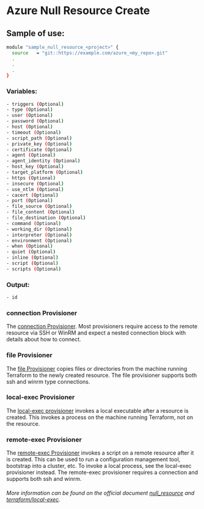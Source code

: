 # Azure Null Resource Create

## Sample of use:

```bash
module "sample_null_resource_<project>" {
  source   = "git::https://example.com/azure_<my_repo>.git"
  .
  .
  .
}
```

### Variables:

```bash
- triggers (Optional)
- type (Optional)
- user (Optional)
- password (Optional)
- host (Optional)
- timeout (Optional)
- script_path (Optional)
- private_key (Optional)
- certificate (Optional)
- agent (Optional)
- agent_identity (Optional)
- host_key (Optional)
- target_platform (Optional)
- https (Optional)
- insecure (Optional)
- use_ntlm (Optional)
- cacert (Optional)
- port (Optional)
- file_source (Optional)
- file_content (Optional)
- file_destination (Optional)
- command (Optional)
- working_dir (Optional)
- interpreter (Optional)
- environment (Optional)
- when (Optional)
- quiet (Optional)
- inline (Optional)
- script (Optional)
- scripts (Optional)
```

### Output:

```bash
- id
```

### connection Provisioner

The [connection Provisioner](https://developer.hashicorp.com/terraform/language/resources/provisioners/connection). Most
provisioners require access to the remote resource via SSH or WinRM and expect a nested connection block with details
about how to connect.

### file Provisioner

The [file Provisioner](https://developer.hashicorp.com/terraform/language/resources/provisioners/file) copies files or
directories from the machine running Terraform to the newly created resource. The file provisioner supports both ssh and
winrm type connections.

### local-exec Provisioner

The [local-exec provisioner](https://developer.hashicorp.com/terraform/language/resources/provisioners/local-exec)
invokes a local executable after a resource is created. This invokes a process on the machine running Terraform, not on
the resource.

### remote-exec Provisioner

The [remote-exec Provisioner](https://developer.hashicorp.com/terraform/language/resources/provisioners/remote-exec)
invokes a script on a remote resource after it is created. This can be used to run a configuration management tool,
bootstrap into a cluster, etc. To invoke a local process, see the local-exec provisioner instead. The remote-exec
provisioner requires a connection and supports both ssh and winrm.

###### More information can be found on the official document [null_resource](https://registry.terraform.io/providers/hashicorp/null/latest/docs/resources/resource) and [terraform/local-exec](https://developer.hashicorp.com/terraform/language/resources/provisioners/local-exec).